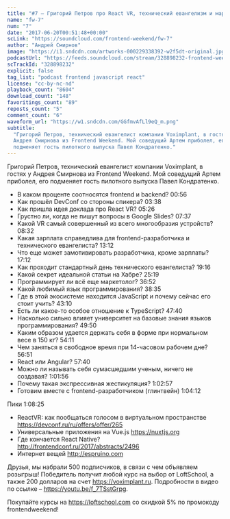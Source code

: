```yaml
---
title: "#7 – Григорий Петров про React VR, технический евангелизм и маркетинг"
name: "fw-7"
num: "7"
date: "2017-06-20T00:51:48+00:00"
scLink: "https://soundcloud.com/frontend-weekend/fw-7"
author: "Андрей Смирнов"
image: "https://i1.sndcdn.com/artworks-000229338392-w2f5dt-original.jpg"
podcastUrl: "https://feeds.soundcloud.com/stream/328898232-frontend-weekend-fw-7.m4a"
scTrackId: "328898232"
explicit: false
tag_list: "podcast frontend javascript react"
license: "cc-by-nc-nd"
playback_count: "8604"
download_count: "148"
favoritings_count: "89"
reposts_count: "5"
comment_count: "6"
waveform_url: "https://w1.sndcdn.com/GGfmvAfLl9eQ_m.png"
subtitle:
  "Григорий Петров, технический евангелист компании Voximplant, в гостях у
  Андрея Смирнова из Frontend Weekend. Мой соведущий Артем приболел, его
  подменяет гость пилотного выпуска Павел Кондратенко."
---
```


Григорий Петров, технический евангелист компании Voximplant, в гостях у Андрея
Смирнова из Frontend Weekend. Мой соведущий Артем приболел, его подменяет гость
пилотного выпуска Павел Кондратенко.

- В каком проценте соотносятся frontend и backend?
  <timecode sec="56">00:56</timecode>
- Как прошёл DevConf со стороны спикера? <timecode sec="218">03:38</timecode>
- Как пришла идея доклада про React VR? <timecode sec="326">05:26</timecode>
- Грустно ли, когда не пишут вопросы в Google Slides?
  <timecode sec="457">07:37</timecode>
- Какой VR самый совершенный из всего многообразия устройств?
  <timecode sec="512">08:32</timecode>
- Какая зарплата справедлива для frontend-разработчика и технического
  евангелиста? <timecode sec="792">13:12</timecode>
- Что еще может замотивировать разработчика, кроме зарплаты?
  <timecode sec="1032">17:12</timecode>
- Как проходит стандартный день технического евангелиста?
  <timecode sec="1156">19:16</timecode>
- Какой секрет идеальной статьи на Хабре? <timecode sec="1519">25:19</timecode>
- Программирует ли всё еще маркетолог? <timecode sec="2212">36:52</timecode>
- Какой любимый язык программирования? <timecode sec="2315">38:35</timecode>
- Где в этой экосистеме находится JavaScript и почему сейчас его стоит учить?
  <timecode sec="2590">43:10</timecode>
- Есть ли какое-то особое отношение к TypeScript?
  <timecode sec="2860">47:40</timecode>
- Насколько сильно влияет университет на базовые знания языков программирования?
  <timecode sec="2990">49:50</timecode>
- Каким образом удается держать себя в форме при нормальном весе в 150 кг?
  <timecode sec="3251">54:11</timecode>
- Чем заняться в свободное время при 14-часовом рабочем дне?
  <timecode sec="3411">56:51</timecode>
- React или Angular? <timecode sec="3460">57:40</timecode>
- Можно ли называть себя сумасшедшим ученым, ничего не создавая?
  <timecode sec="3716">1:01:56</timecode>
- Почему такая экспрессивная жестикуляция?
  <timecode sec="3777">1:02:57</timecode>
- Готовим вместе с frontend-разработчиком (глинтвейн)
  <timecode sec="3852">1:04:12</timecode>

Пики <timecode sec="4105">1:08:25</timecode>

- ReactVR: как пообщаться голосом в виртуальном пространстве
  <https://devconf.ru/ru/offers/offer/265>
- Универсальные приложения на Vue.js <https://nuxtjs.org>
- Где кончается React Native? <http://frontendconf.ru/2017/abstracts/2496>
- Интернет вещей <http://espruino.com>

Друзья, мы набрали 500 подписчиков, в связи с чем объявляем розыгрыш! Победитель
получит любой курс на выбор от LoftSchool, а также 200 долларов на счет
<https://voximplant.ru>. Подробности в видео по ссылке –
<https://youtu.be/f_7TSstGrpg>.

Покупайте курсы на <https://loftschool.com> со скидкой 5% по промокоду
frontendweekend!
